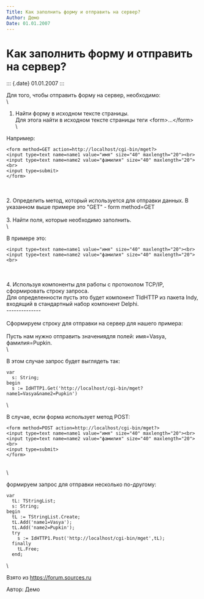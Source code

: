 ```yaml
---
Title: Как заполнить форму и отправить на сервер?
Author: Демо
Date: 01.01.2007
---
```



Как заполнить форму и отправить на сервер?
==========================================

::: {.date}
01.01.2007
:::

Для того, чтобы отправить форму на сервер, необходимо:\
 \
1. Найти форму в исходном тексте страницы.\
Для этога найти в исходном тексте страницы теги \<form\>\...\</form\>\
 \

Например:

    <form method=GET action=http://localhost/cgi-bin/mget?>
    <input type=text name=name1 value="имя" size="40" maxlength="20"><br>
    <input type=text name=name2 value="фамилия" size="40" maxlength="20"><br>
    <input type=submit>
    </form>

 \
 \
2. Определить метод, который используется для отправки данных. В
указанном выше примере это \"GET\" - form method=GET\
 \
3. Найти поля, которые необходимо заполнить.\
 \

В примере это:

    <input type=text name=name1 value="имя" size="40" maxlength="20"><br>
    <input type=text name=name2 value="фамилия" size="40" maxlength="20"><br>

 \
 \
4. Используя компоненты для работы с протоколом TCP/IP, сформировать
строку запроса.\
Для определенности пусть это будет компонент TIdHTTP из пакета Indy,
входящий в стандартный набор компонент Delphi.\
\-\-\-\-\-\-\-\-\-\-\-\-\--\
 \
Сформируем строку для отправки на сервер для нашего примера:\
 \
Пусть нам нужно отправить значениядля полей: имя=Vasya, фамилия=Pupkin.\
 \

В этом случае запрос будет выглядеть так:

    var
      s: String;
    begin
      s := IdHTTP1.Get('http://localhost/cgi-bin/mget?name1=Vasya&name2=Pupkin')

 \

В случае, если форма использует метод POST:

    <form method=POST action=http://localhost/cgi-bin/mget?>
    <input type=text name=name1 value="имя" size="40" maxlength="20"><br>
    <input type=text name=name2 value="фамилия" size="40" maxlength="20"><br>
    <input type=submit>
    </form>

 \
 \

формируем запрос для отправки несколько по-другому:

    var
      tL: TStringList;
      s: String;
    begin
      tL := TStringList.Create;
      tL.Add('name1=Vasya');
      tL.Add('name2=Pupkin');
      try
        s := IdHTTP1.Post('http://localhost/cgi-bin/mget',tL);
      finally
        tL.Free;
      end;

 \

 

Взято из <https://forum.sources.ru>

Автор: Демо
